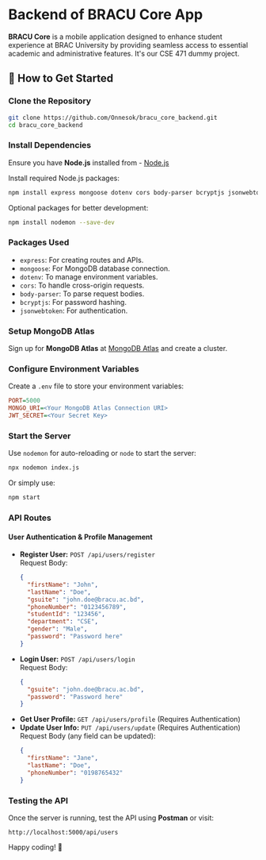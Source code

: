 # Backend of BRACU Core App

**BRACU Core** is a mobile application designed to enhance student experience at BRAC University by providing seamless access to essential academic and administrative features. It's our CSE 471 dummy project.

## 🚀 **How to Get Started**

### **Clone the Repository**
```bash
git clone https://github.com/Onnesok/bracu_core_backend.git
cd bracu_core_backend
```

### **Install Dependencies**
Ensure you have **Node.js** installed from - [Node.js](https://nodejs.org/en)

Install required Node.js packages:
```bash
npm install express mongoose dotenv cors body-parser bcryptjs jsonwebtoken
```

Optional packages for better development:
```bash
npm install nodemon --save-dev
```

### **Packages Used**
- `express`: For creating routes and APIs.
- `mongoose`: For MongoDB database connection.
- `dotenv`: To manage environment variables.
- `cors`: To handle cross-origin requests.
- `body-parser`: To parse request bodies.
- `bcryptjs`: For password hashing.
- `jsonwebtoken`: For authentication.

### **Setup MongoDB Atlas**
Sign up for **MongoDB Atlas** at [MongoDB Atlas](https://www.mongodb.com/products/platform/atlas) and create a cluster.

### **Configure Environment Variables**
Create a `.env` file to store your environment variables:
```ini
PORT=5000
MONGO_URI=<Your MongoDB Atlas Connection URI>
JWT_SECRET=<Your Secret Key>
```

### **Start the Server**
Use `nodemon` for auto-reloading or `node` to start the server:
```bash
npx nodemon index.js
```
Or simply use:
```bash
npm start
```

### **API Routes**
#### **User Authentication & Profile Management**
- **Register User:** `POST /api/users/register`  
  Request Body:
  ```json
  {
    "firstName": "John",
    "lastName": "Doe",
    "gsuite": "john.doe@bracu.ac.bd",
    "phoneNumber": "0123456789",
    "studentId": "123456",
    "department": "CSE",
    "gender": "Male",
    "password": "Password here"
  }
  ```
- **Login User:** `POST /api/users/login`  
  Request Body:
  ```json
  {
    "gsuite": "john.doe@bracu.ac.bd",
    "password": "Password here"
  }
  ```
- **Get User Profile:** `GET /api/users/profile` (Requires Authentication)
- **Update User Info:** `PUT /api/users/update` (Requires Authentication)
  Request Body (any field can be updated):
  ```json
  {
    "firstName": "Jane",
    "lastName": "Doe",
    "phoneNumber": "0198765432"
  }
  ```

### **Testing the API**
Once the server is running, test the API using **Postman** or visit:
```
http://localhost:5000/api/users
```

Happy coding! 🚀

